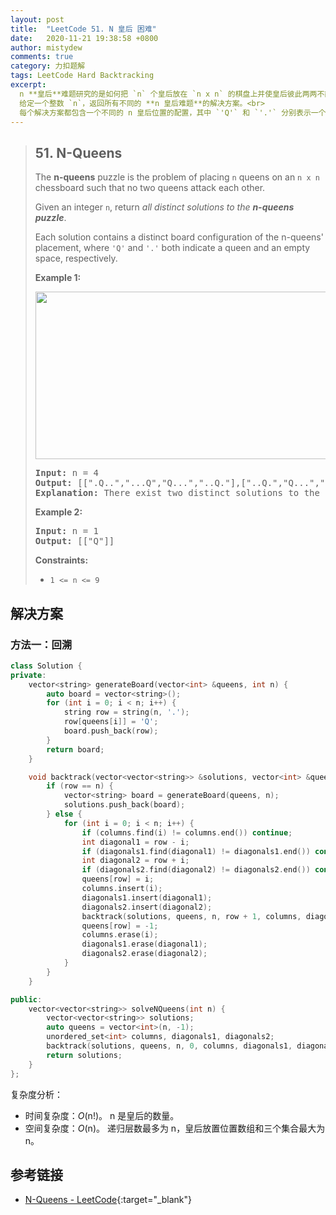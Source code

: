 ```yaml
---
layout: post
title:  "LeetCode 51. N 皇后 困难"
date:   2020-11-21 19:38:58 +0800
author: mistydew
comments: true
category: 力扣题解
tags: LeetCode Hard Backtracking
excerpt:
  n **皇后**难题研究的是如何把 `n` 个皇后放在 `n x n` 的棋盘上并使皇后彼此两两不能攻击的问题。<br>
  给定一个整数 `n`，返回所有不同的 **n 皇后难题**的解决方案。<br>
  每个解决方案都包含一个不同的 n 皇后位置的配置，其中 `'Q'` 和 `'.'` 分别表示一个皇后和一个空格。
---
```

> ## 51. N-Queens
> 
> The **n-queens** puzzle is the problem of placing `n` queens on an `n x n`
> chessboard such that no two queens attack each other.
> 
> Given an integer `n`, return *all distinct solutions to the **n-queens
> puzzle***.
> 
> Each solution contains a distinct board configuration of the n-queens'
> placement, where `'Q'` and `'.'` both indicate a queen and an empty space,
> respectively.
> 
> **Example 1:**
> 
> <img alt="" src="https://assets.leetcode.com/uploads/2020/11/13/queens.jpg" style="width: 600px; height: 268px;">
> 
> <pre>
> <strong>Input:</strong> n = 4
> <strong>Output:</strong> [[".Q..","...Q","Q...","..Q."],["..Q.","Q...","...Q",".Q.."]]
> <strong>Explanation:</strong> There exist two distinct solutions to the 4-queens puzzle as shown above
> </pre>
> 
> **Example 2:**
> 
> <pre>
> <strong>Input:</strong> n = 1
> <strong>Output:</strong> [["Q"]]
> </pre>
> 
> **Constraints:**
> 
> * `1 <= n <= 9`

## 解决方案

### 方法一：回溯

```cpp
class Solution {
private:
    vector<string> generateBoard(vector<int> &queens, int n) {
        auto board = vector<string>();
        for (int i = 0; i < n; i++) {
            string row = string(n, '.');
            row[queens[i]] = 'Q';
            board.push_back(row);
        }
        return board;
    }

    void backtrack(vector<vector<string>> &solutions, vector<int> &queens, int n, int row, unordered_set<int> &columns, unordered_set<int> &diagonals1, unordered_set<int> &diagonals2) {
        if (row == n) {
            vector<string> board = generateBoard(queens, n);
            solutions.push_back(board);
        } else {
            for (int i = 0; i < n; i++) {
                if (columns.find(i) != columns.end()) continue;
                int diagonal1 = row - i;
                if (diagonals1.find(diagonal1) != diagonals1.end()) continue;
                int diagonal2 = row + i;
                if (diagonals2.find(diagonal2) != diagonals2.end()) continue;
                queens[row] = i;
                columns.insert(i);
                diagonals1.insert(diagonal1);
                diagonals2.insert(diagonal2);
                backtrack(solutions, queens, n, row + 1, columns, diagonals1, diagonals2);
                queens[row] = -1;
                columns.erase(i);
                diagonals1.erase(diagonal1);
                diagonals2.erase(diagonal2);
            }
        }
    }

public:
    vector<vector<string>> solveNQueens(int n) {
        vector<vector<string>> solutions;
        auto queens = vector<int>(n, -1);
        unordered_set<int> columns, diagonals1, diagonals2;
        backtrack(solutions, queens, n, 0, columns, diagonals1, diagonals2);
        return solutions;
    }
};
```

复杂度分析：
* 时间复杂度：*O*(n!)。
  n 是皇后的数量。
* 空间复杂度：*O*(n)。
  递归层数最多为 n，皇后放置位置数组和三个集合最大为 n。

## 参考链接

* [N-Queens - LeetCode](https://leetcode.com/problems/n-queens/){:target="_blank"}
